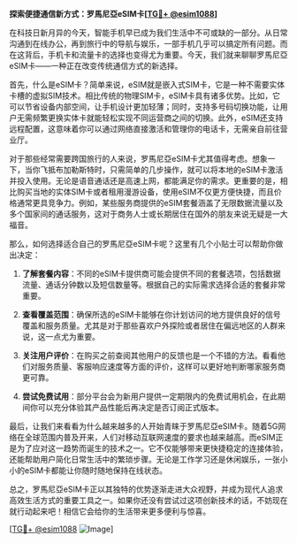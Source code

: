 **探索便捷通信新方式：罗馬尼亞eSIM卡[[TG💪+ @esim1088](https://t.me/s/esim1088)]**

在科技日新月异的今天，智能手机早已成为我们生活中不可或缺的一部分。从日常沟通到在线办公，再到旅行中的导航与娱乐，一部手机几乎可以搞定所有问题。而在这背后，手机卡和流量卡的选择也变得尤为重要。今天，我们就来聊聊罗馬尼亞eSIM卡——一种正在改变传统通信方式的新选择。

首先，什么是eSIM卡？简单来说，eSIM就是嵌入式SIM卡，它是一种不需要实体卡槽的虚拟SIM技术。相比传统的物理SIM卡，eSIM卡具有诸多优势。比如，它可以节省设备内部空间，让手机设计更加轻薄；同时，支持多号码切换功能，让用户无需频繁更换实体卡就能轻松实现不同运营商之间的切换。此外，eSIM还支持远程配置，这意味着你可以通过网络直接激活和管理你的电话卡，无需亲自前往营业厅。

对于那些经常需要跨国旅行的人来说，罗馬尼亞eSIM卡尤其值得考虑。想象一下，当你飞抵布加勒斯特时，只需简单的几步操作，就可以将本地的eSIM卡激活并投入使用。无论是语音通话还是高速上网，都能满足你的需求。更重要的是，相比购买当地的实体SIM卡或者租用漫游设备，使用eSIM不仅更方便快捷，而且价格通常更具竞争力。例如，某些服务商提供的eSIM套餐涵盖了无限数据流量以及多个国家间的通话服务，这对于商务人士或长期居住在国外的朋友来说无疑是一大福音。

那么，如何选择适合自己的罗馬尼亞eSIM卡呢？这里有几个小贴士可以帮助你做出决定：

1. **了解套餐内容**：不同的eSIM卡提供商可能会提供不同的套餐选项，包括数据流量、通话分钟数以及短信数量等。根据自己的实际需求选择合适的套餐非常重要。
   
2. **查看覆盖范围**：确保所选的eSIM卡能够在你计划访问的地方提供良好的信号覆盖和服务质量。尤其是对于那些喜欢户外探险或者居住在偏远地区的人群来说，这一点尤为重要。

3. **关注用户评价**：在购买之前查阅其他用户的反馈也是一个不错的方法。看看他们对服务质量、客服响应速度等方面的评价，这样可以更好地判断哪家服务商更可靠。

4. **尝试免费试用**：部分平台会为新用户提供一定期限内的免费试用机会，在此期间你可以充分体验其产品性能后再决定是否订阅正式版本。

最后，让我们来看看为什么越来越多的人开始青睐于罗馬尼亞eSIM卡。随着5G网络在全球范围内普及开来，人们对移动互联网速度的要求也越来越高。而eSIM正是为了应对这一趋势而诞生的技术之一。它不仅能够带来更快捷稳定的连接体验，还能帮助用户简化日常生活中的繁琐步骤。无论是工作学习还是休闲娱乐，一张小小的eSIM卡都能让你随时随地保持在线状态。

总之，罗馬尼亞eSIM卡正以其独特的优势逐渐走进大众视野，并成为现代人追求高效生活方式的重要工具之一。如果你还没有尝试过这项创新技术的话，不妨现在就行动起来吧！相信它会给你的生活带来更多便利与惊喜。

[[TG💪+ @esim1088](https://t.me/s/esim1088) ![Image](https://i.postimg.cc/4NQfJmqS/Snipaste-2025-05-13-00-14-12.png)]